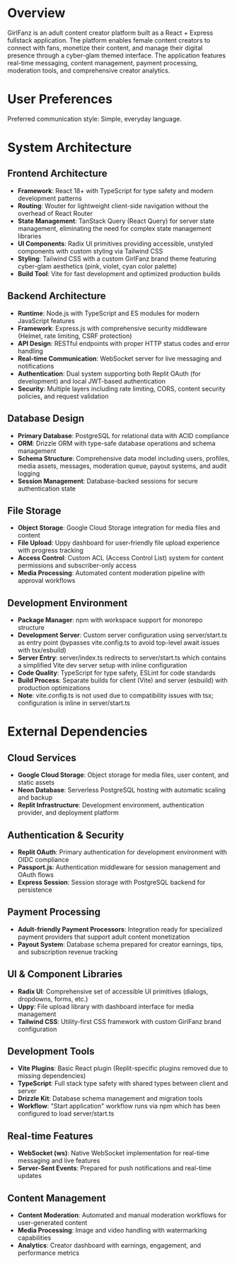 # Overview

GirlFanz is an adult content creator platform built as a React + Express fullstack application. The platform enables female content creators to connect with fans, monetize their content, and manage their digital presence through a cyber-glam themed interface. The application features real-time messaging, content management, payment processing, moderation tools, and comprehensive creator analytics.

# User Preferences

Preferred communication style: Simple, everyday language.

# System Architecture

## Frontend Architecture
- **Framework**: React 18+ with TypeScript for type safety and modern development patterns
- **Routing**: Wouter for lightweight client-side navigation without the overhead of React Router
- **State Management**: TanStack Query (React Query) for server state management, eliminating the need for complex state management libraries
- **UI Components**: Radix UI primitives providing accessible, unstyled components with custom styling via Tailwind CSS
- **Styling**: Tailwind CSS with a custom GirlFanz brand theme featuring cyber-glam aesthetics (pink, violet, cyan color palette)
- **Build Tool**: Vite for fast development and optimized production builds

## Backend Architecture
- **Runtime**: Node.js with TypeScript and ES modules for modern JavaScript features
- **Framework**: Express.js with comprehensive security middleware (Helmet, rate limiting, CSRF protection)
- **API Design**: RESTful endpoints with proper HTTP status codes and error handling
- **Real-time Communication**: WebSocket server for live messaging and notifications
- **Authentication**: Dual system supporting both Replit OAuth (for development) and local JWT-based authentication
- **Security**: Multiple layers including rate limiting, CORS, content security policies, and request validation

## Database Design
- **Primary Database**: PostgreSQL for relational data with ACID compliance
- **ORM**: Drizzle ORM with type-safe database operations and schema management
- **Schema Structure**: Comprehensive data model including users, profiles, media assets, messages, moderation queue, payout systems, and audit logging
- **Session Management**: Database-backed sessions for secure authentication state

## File Storage
- **Object Storage**: Google Cloud Storage integration for media files and content
- **File Upload**: Uppy dashboard for user-friendly file upload experience with progress tracking
- **Access Control**: Custom ACL (Access Control List) system for content permissions and subscriber-only access
- **Media Processing**: Automated content moderation pipeline with approval workflows

## Development Environment
- **Package Manager**: npm with workspace support for monorepo structure
- **Development Server**: Custom server configuration using server/start.ts as entry point (bypasses vite.config.ts to avoid top-level await issues with tsx/esbuild)
- **Server Entry**: server/index.ts redirects to server/start.ts which contains a simplified Vite dev server setup with inline configuration
- **Code Quality**: TypeScript for type safety, ESLint for code standards
- **Build Process**: Separate builds for client (Vite) and server (esbuild) with production optimizations
- **Note**: vite.config.ts is not used due to compatibility issues with tsx; configuration is inline in server/start.ts

# External Dependencies

## Cloud Services
- **Google Cloud Storage**: Object storage for media files, user content, and static assets
- **Neon Database**: Serverless PostgreSQL hosting with automatic scaling and backup
- **Replit Infrastructure**: Development environment, authentication provider, and deployment platform

## Authentication & Security
- **Replit OAuth**: Primary authentication for development environment with OIDC compliance
- **Passport.js**: Authentication middleware for session management and OAuth flows
- **Express Session**: Session storage with PostgreSQL backend for persistence

## Payment Processing
- **Adult-friendly Payment Processors**: Integration ready for specialized payment providers that support adult content monetization
- **Payout System**: Database schema prepared for creator earnings, tips, and subscription revenue tracking

## UI & Component Libraries
- **Radix UI**: Comprehensive set of accessible UI primitives (dialogs, dropdowns, forms, etc.)
- **Uppy**: File upload library with dashboard interface for media management
- **Tailwind CSS**: Utility-first CSS framework with custom GirlFanz brand configuration

## Development Tools
- **Vite Plugins**: Basic React plugin (Replit-specific plugins removed due to missing dependencies)
- **TypeScript**: Full stack type safety with shared types between client and server
- **Drizzle Kit**: Database schema management and migration tools
- **Workflow**: "Start application" workflow runs via npm which has been configured to load server/start.ts

## Real-time Features
- **WebSocket (ws)**: Native WebSocket implementation for real-time messaging and live features
- **Server-Sent Events**: Prepared for push notifications and real-time updates

## Content Management
- **Content Moderation**: Automated and manual moderation workflows for user-generated content
- **Media Processing**: Image and video handling with watermarking capabilities
- **Analytics**: Creator dashboard with earnings, engagement, and performance metrics